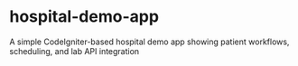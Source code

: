 # hospital-demo-app
A simple CodeIgniter-based hospital demo app showing patient workflows, scheduling, and lab API integration
